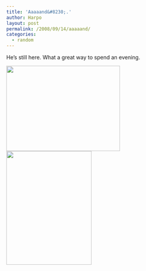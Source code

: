 ```yaml
---
title: 'Aaaaand&#8230;.'
author: Harpo
layout: post
permalink: /2008/09/14/aaaaand/
categories:
  - random
---
```

He&#8217;s still here. What a great way to spend an evening.

[<img src="http://harpojaeger.github.io/wp-content/uploads/2008/09/l-640-480-1bd57d68-7c52-4614-9a33-dfe1d20b8cb8.jpeg" alt="" width="300" height="225" class="alignnone size-full wp-image-364" />][1][<img src="http://harpojaeger.github.io/wp-content/uploads/2008/09/p-640-480-983f960c-49c5-4fa5-b6ce-d3da223abb4c.jpeg" alt="" width="225" height="300" class="alignnone size-full wp-image-364" />][2]

 [1]: http://harpojaeger.github.io/wp-content/uploads/2008/09/l-640-480-1bd57d68-7c52-4614-9a33-dfe1d20b8cb8.jpeg
 [2]: http://harpojaeger.github.io/wp-content/uploads/2008/09/p-640-480-983f960c-49c5-4fa5-b6ce-d3da223abb4c.jpeg